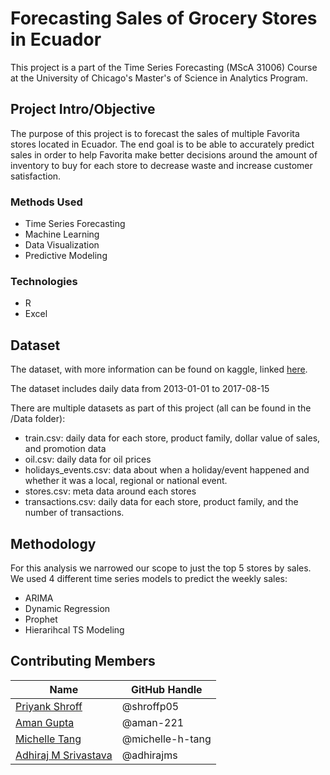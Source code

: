 # Forecasting Sales of Grocery Stores in Ecuador

This project is a part of the Time Series Forecasting (MScA 31006) Course at the University of Chicago's Master's of Science in Analytics Program.  


## Project Intro/Objective
The purpose of this project is to forecast the sales of multiple Favorita stores located in Ecuador. The end goal is to be able to accurately predict sales in order to help Favorita make better decisions around the amount of inventory to buy for each store to decrease waste and increase customer satisfaction. 


### Methods Used
* Time Series Forecasting
* Machine Learning
* Data Visualization
* Predictive Modeling


### Technologies
* R 
* Excel

## Dataset
The dataset, with more information can be found on kaggle, linked [here](https://www.kaggle.com/competitions/store-sales-time-series-forecasting/data?select=oil.csv). 

The dataset includes daily data from 2013-01-01 to 2017-08-15

There are multiple datasets as part of this project (all can be found in the /Data folder):
- train.csv: daily data for each store, product family, dollar value of sales, and promotion data
- oil.csv: daily data for oil prices 
- holidays_events.csv: data about when a holiday/event happened and whether it was a local, regional or national event. 
- stores.csv: meta data around each stores
- transactions.csv: daily data for each store, product family, and the number of transactions. 


## Methodology

For this analysis we narrowed our scope to just the top 5 stores by sales. We used 4 different time series models to predict the weekly sales:
- ARIMA
- Dynamic Regression 
- Prophet 
- Hierarihcal TS Modeling 


## Contributing Members

|Name     |  GitHub Handle   | 
|---------|-----------------|
|[Priyank Shroff](https://github.com/[shroffp05])| @shroffp05        |
|[Aman Gupta](https://github.com/[aman-221]) |     @aman-221    |
|[Michelle Tang](https://github.com/[michelle-h-tang])| @michelle-h-tang        |
|[Adhiraj M Srivastava](https://github.com/[adhirajms]) |     @adhirajms   |
